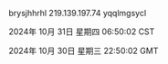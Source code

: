 brysjhhrhl 219.139.197.74 yqqlmgsycl

2024年 10月 31日 星期四 06:50:02 CST

2024年 10月 30日 星期三 22:50:02 GMT
